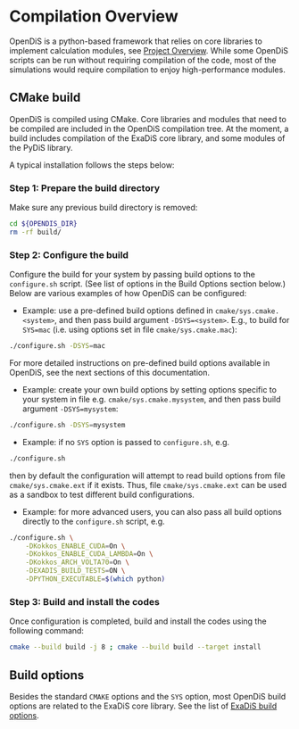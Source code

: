 # Compilation Overview

OpenDiS is a python-based framework that relies on core libraries to implement calculation modules, see [Project Overview](../../code_structure/project_overview.md). While some OpenDiS scripts can be run without requiring compilation of the code, most of the simulations would require compilation to enjoy high-performance modules.


## CMake build

OpenDiS is compiled using CMake. Core libraries and modules that need to be compiled are included in the OpenDiS compilation tree. At the moment, a build includes compilation of the ExaDiS core library, and some modules of the PyDiS library.

A typical installation follows the steps below:

### Step 1: Prepare the build directory

Make sure any previous build directory is removed:
```bash
cd ${OPENDIS_DIR}
rm -rf build/
```

### Step 2: Configure the build

Configure the build for your system by passing build options to the `configure.sh` script. (See list of options in the Build Options section below.)
Below are various examples of how OpenDiS can be configured:

* Example: use a pre-defined build options defined in `cmake/sys.cmake.<system>`, and then pass build argument `-DSYS=<system>`. E.g., to build for `SYS=mac` (i.e. using options set in file `cmake/sys.cmake.mac`):
```bash
./configure.sh -DSYS=mac
```
For more detailed instructions on pre-defined build options available in OpenDiS, see the next sections of this documentation.

* Example: create your own build options by setting options specific to your system in file e.g. `cmake/sys.cmake.mysystem`, and then pass build argument `-DSYS=mysystem`:
```bash
./configure.sh -DSYS=mysystem
```

* Example: if no `SYS` option is passed to `configure.sh`, e.g.
```bash
./configure.sh
```
then by default the configuration will attempt to read build options from file `cmake/sys.cmake.ext` if it exists. Thus, file `cmake/sys.cmake.ext` can be used as a sandbox to test different build configurations.

* Example: for more advanced users, you can also pass all build options directly to the `configure.sh` script, e.g.
```bash
./configure.sh \
    -DKokkos_ENABLE_CUDA=On \
    -DKokkos_ENABLE_CUDA_LAMBDA=On \
    -DKokkos_ARCH_VOLTA70=On \
    -DEXADIS_BUILD_TESTS=ON \
    -DPYTHON_EXECUTABLE=$(which python)
```

### Step 3: Build and install the codes

Once configuration is completed, build and install the codes using the following command:
```bash
cmake --build build -j 8 ; cmake --build build --target install
```


## Build options

Besides the standard `CMAKE` options and the `SYS` option, most OpenDiS build options are related to the ExaDiS core library. See the list of [ExaDiS build options](../../core_libraries/exadis_documentation/user_guide/obtaining.md#detailed-build-instructions).
